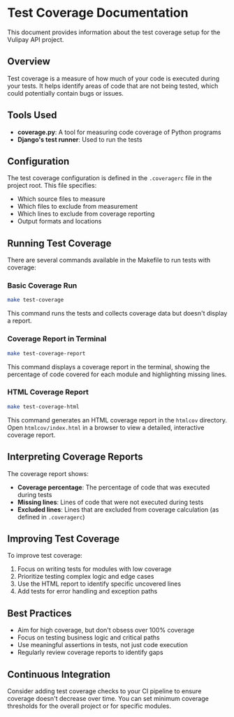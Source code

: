 # Test Coverage Documentation

This document provides information about the test coverage setup for the Vulipay API project.

## Overview

Test coverage is a measure of how much of your code is executed during your tests. It helps identify areas of code that are not being tested, which could potentially contain bugs or issues.

## Tools Used

- **coverage.py**: A tool for measuring code coverage of Python programs
- **Django's test runner**: Used to run the tests

## Configuration

The test coverage configuration is defined in the `.coveragerc` file in the project root. This file specifies:

- Which source files to measure
- Which files to exclude from measurement
- Which lines to exclude from coverage reporting
- Output formats and locations

## Running Test Coverage

There are several commands available in the Makefile to run tests with coverage:

### Basic Coverage Run

```bash
make test-coverage
```

This command runs the tests and collects coverage data but doesn't display a report.

### Coverage Report in Terminal

```bash
make test-coverage-report
```

This command displays a coverage report in the terminal, showing the percentage of code covered for each module and highlighting missing lines.

### HTML Coverage Report

```bash
make test-coverage-html
```

This command generates an HTML coverage report in the `htmlcov` directory. Open `htmlcov/index.html` in a browser to view a detailed, interactive coverage report.

## Interpreting Coverage Reports

The coverage report shows:

- **Coverage percentage**: The percentage of code that was executed during tests
- **Missing lines**: Lines of code that were not executed during tests
- **Excluded lines**: Lines that are excluded from coverage calculation (as defined in `.coveragerc`)

## Improving Test Coverage

To improve test coverage:

1. Focus on writing tests for modules with low coverage
2. Prioritize testing complex logic and edge cases
3. Use the HTML report to identify specific uncovered lines
4. Add tests for error handling and exception paths

## Best Practices

- Aim for high coverage, but don't obsess over 100% coverage
- Focus on testing business logic and critical paths
- Use meaningful assertions in tests, not just code execution
- Regularly review coverage reports to identify gaps

## Continuous Integration

Consider adding test coverage checks to your CI pipeline to ensure coverage doesn't decrease over time. You can set minimum coverage thresholds for the overall project or for specific modules.